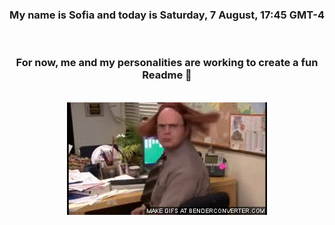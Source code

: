 


<div align="center">
<h3 >My name is Sofia and today is Saturday, 7 August, 17:45 GMT-4</h3><br>
<h3 >For now, me and my personalities are working to create a fun Readme 👋
</h3><br>
<img src='img/dwight.gif' alt='working...'/>
</div>
